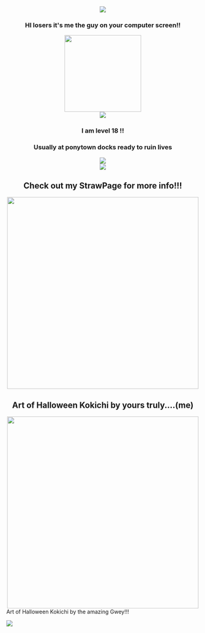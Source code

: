 
<div align="center">
  <img src="https://gifcity.carrd.co/assets/images/gallery54/418a5bc8.gif?v=e3c0bc0f"/>
</div>

<h3 align="center">HI losers it's me the guy on your computer screen!!</h3>

<div align="center">
  <img src="https://i.pinimg.com/736x/9b/ce/35/9bce354e38b63ce445f2a0a267c0c05d.jpg" height="200"/>
</div>

<div align="center">
 <img src="https://gifcity.carrd.co/assets/images/gallery45/abef9b35.gif?v=e3c0bc0f"/>
</div>

<h3 align="center">I am level 18 !!</h2>
<h3 align="center">Usually at ponytown docks ready to ruin lives</h3>

<div align="center">
 <img src="https://gifcity.carrd.co/assets/images/gallery81/a0064aa4.gif?v=e3c0bc0f"/>
</div>


<div align="center">
 <img src="https://gifcity.carrd.co/assets/images/gallery44/b3795190.gif?v=e3c0bc0f"/>
</div>

<h2 align="center">Check out my StrawPage for more info!!!</h2>

<div align="center">
  <img src="https://i.ibb.co/GQD0Fsn3/550830388-1325955332487623-3508591847755219109-n.png"  height="500" />
</div>

<h2 align="center">Art of Halloween Kokichi by yours truly....(me)</h2>

<div align="center">
  <img src="https://i.ibb.co/Xx39qHbN/554662269-798044392607320-2474002606174231283-n.jpg"  height="500" />
</div

<h2 align="center">Art of Halloween Kokichi by the amazing Gwey!!!</h2>

![](https://komarev.com/ghpvc/?username=MrPapbee&color=ADD8E6&label=STALKER+COUNT)
 
